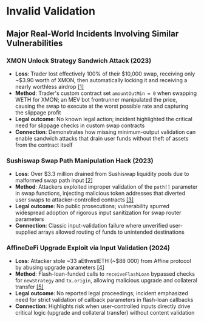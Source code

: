 # Invalid Validation

## Major Real-World Incidents Involving Similar Vulnerabilities

### **XMON Unlock Strategy Sandwich Attack (2023)**

- **Loss**: Trader lost effectively 100% of their \$10,000 swap, receiving only ~\$3.90 worth of XMON, then automatically locking it and receiving a nearly worthless airdrop [[1]](https://www.theblock.co/post/216487/trader-makes-error-in-xmon-unlock-strategy-loses-100-of-trade-in-slippage)
- **Method**: Trader's custom contract set `amountOutMin = 0` when swapping WETH for XMON; an MEV bot frontrunner manipulated the price, causing the swap to execute at the worst possible rate and capturing the slippage profit
- **Legal outcome**: No known legal action; incident highlighted the critical need for slippage checks in custom swap contracts
- **Connection**: Demonstrates how missing minimum-output validation can enable sandwich attacks that drain user funds without theft of assets from the contract itself

### **Sushiswap Swap Path Manipulation Hack (2023)**

- **Loss**: Over \$3.3 million drained from Sushiswap liquidity pools due to malformed swap path input [[2]](https://www.halborn.com/blog/post/explained-the-sushi-swap-hack-march-2023)
- **Method**: Attackers exploited improper validation of the `path[]` parameter in swap functions, injecting malicious token addresses that diverted user swaps to attacker-controlled contracts [[3]](https://hacken.io/discover/sushi-hack-explained/)
- **Legal outcome**: No public prosecutions; vulnerability spurred widespread adoption of rigorous input sanitization for swap router parameters
- **Connection**: Classic input-validation failure where unverified user-supplied arrays allowed routing of funds to unintended destinations

### **AffineDeFi Upgrade Exploit via Input Validation (2024)**

- **Loss**: Attacker stole ~33 aEthwstETH (~\$88 000) from Affine protocol by abusing upgrade parameters [[4]](https://blog.verichains.io/p/lack-of-validation-in-input-data)
- **Method**: Flash-loan-funded calls to `receiveFlashLoan` bypassed checks for `newStrategy` and `tx.origin`, allowing malicious upgrade and collateral transfer [[5]](https://medium.com/neptune-mutual/how-was-affine-protocol-exploited-f4933c4035b4)
- **Legal outcome**: No reported legal proceedings; incident emphasized need for strict validation of callback parameters in flash-loan callbacks
- **Connection**: Highlights risk when user-controlled inputs directly drive critical logic (upgrade and collateral transfer) without content validation
